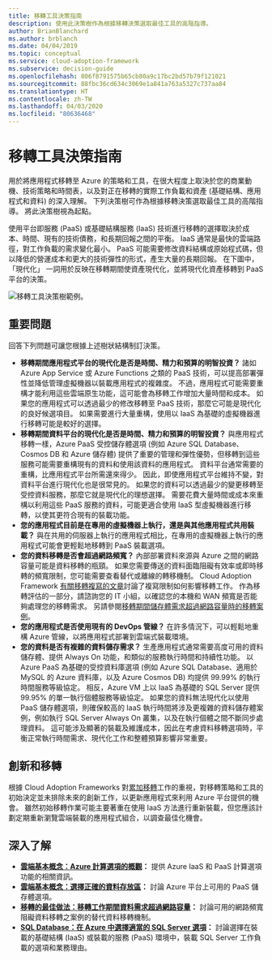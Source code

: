 ```yaml
---
title: 移轉工具決策指南
description: 使用此決策樹作為根據移轉決策選取最佳工具的高階指導。
author: BrianBlanchard
ms.author: brblanch
ms.date: 04/04/2019
ms.topic: conceptual
ms.service: cloud-adoption-framework
ms.subservice: decision-guide
ms.openlocfilehash: 806f8791575b65cb80a9c17bc2bd57b79f121021
ms.sourcegitcommit: 88fbc36cd634c3069e1a841a763a5327c737aa84
ms.translationtype: HT
ms.contentlocale: zh-TW
ms.lasthandoff: 04/03/2020
ms.locfileid: "80636468"
---
```

# <a name="migration-tools-decision-guide"></a>移轉工具決策指南

用於將應用程式移轉至 Azure 的策略和工具，在很大程度上取決於您的商業動機、技術策略和時間表，以及對正在移轉的實際工作負載和資產 (基礎結構、應用程式和資料) 的深入理解。 下列決策樹可作為根據移轉決策選取最佳工具的高階指導。 將此決策樹視為起點。

使用平台即服務 (PaaS) 或基礎結構服務 (IaaS) 技術進行移轉的選擇取決於成本、時間、現有的技術債務，和長期回報之間的平衡。 IaaS 通常是最快的雲端路徑，對工作負載的需求變化最小。 PaaS 可能需要修改資料結構或原始程式碼，但以降低的營運成本和更大的技術彈性的形式，產生大量的長期回報。 在下圖中，「現代化」  一詞用於反映在移轉期間使資產現代化，並將現代化資產移轉到 PaaS 平台的決策。

![移轉工具決策樹範例。](../../_images/migrate/migration-tools-decision-tree.png)

## <a name="key-questions"></a>重要問題

回答下列問題可讓您根據上述樹狀結構制訂決策。

- **移轉期間應用程式平台的現代化是否是時間、精力和預算的明智投資？** 諸如 Azure App Service 或 Azure Functions 之類的 PaaS 技術，可以提高部署彈性並降低管理虛擬機器以裝載應用程式的複雜度。 不過，應用程式可能需要重構才能利用這些雲端原生功能，這可能會為移轉工作增加大量時間和成本。 如果您的應用程式可以透過最少的修改移轉至 PaaS 技術，那麼它可能是現代化的良好候選項目。 如果需要進行大量重構，使用以 IaaS 為基礎的虛擬機器進行移轉可能是較好的選擇。
- **移轉期間資料平台的現代化是否是時間、精力和預算的明智投資？** 與應用程式移轉一樣，Azure PaaS 受控儲存體選項 (例如 Azure SQL Database、Cosmos DB 和 Azure 儲存體) 提供了重要的管理和彈性優勢，但移轉到這些服務可能需要重構現有的資料和使用該資料的應用程式。 資料平台通常需要的重構，比應用程式平台所需還來得少。 因此，即使應用程式平台維持不變，對資料平台進行現代化也是很常見的。 如果您的資料可以透過最少的變更移轉至受控資料服務，那麼它就是現代化的理想選擇。 需要花費大量時間或成本來重構以利用這些 PaaS 服務的資料，可能更適合使用 IaaS 型虛擬機器進行移轉，以使其更符合現有的裝載功能。
- **您的應用程式目前是在專用的虛擬機器上執行，還是與其他應用程式共用裝載？** 與在共用的伺服器上執行的應用程式相比，在專用的虛擬機器上執行的應用程式可能會更輕鬆地移轉到 PaaS 裝載選項。
- **您的資料移轉是否會超過網路頻寬？** 內部部署資料來源與 Azure 之間的網路容量可能是資料移轉的瓶頸。 如果您需要傳送的資料面臨阻礙有效率或即時移轉的頻寬限制，您可能需要查看替代或離線的轉移機制。 Cloud Adoption Framework [有關移轉複寫的文章](../../migrate/migration-considerations/migrate/replicate.md#replication-risks---physics-of-replication)討論了複寫限制如何影響移轉工作。 作為移轉評估的一部分，請諮詢您的 IT 小組，以確認您的本機和 WAN 頻寬是否能夠處理您的移轉需求。 另請參閱[移轉期間儲存體需求超過網路容量時的移轉案例](../../migrate/azure-best-practices/network-capacity-exceeded.md#suggested-prerequisites)。
- **您的應用程式是否使用現有的 DevOps 管線？** 在許多情況下，可以輕鬆地重構 Azure 管線，以將應用程式部署到雲端式裝載環境。
- **您的資料是否有複雜的資料儲存需求？** 生產應用程式通常需要高度可用的資料儲存體、提供 Always On 功能，和類似的服務執行時間和持續性功能。 以 Azure PaaS 為基礎的受控資料庫選項 (例如 Azure SQL Database、適用於 MySQL 的 Azure 資料庫，以及 Azure Cosmos DB) 均提供 99.99% 的執行時間服務等級協定。 相反，Azure VM 上以 IaaS 為基礎的 SQL Server 提供 99.95% 的單一執行個體服務等級協定。 如果您的資料無法現代化以使用 PaaS 儲存體選項，則確保較高的 IaaS 執行時間將涉及更複雜的資料儲存體案例，例如執行 SQL Server Always On 叢集，以及在執行個體之間不斷同步處理資料。 這可能涉及顯著的裝載及維護成本，因此在考慮資料移轉選項時，平衡正常執行時間需求、現代化工作和整體預算影響非常重要。

## <a name="innovation-and-migration"></a>創新和移轉

根據 Cloud Adoption Frameworks 對[累加移轉](../../migrate/index.md#migration-implementation)工作的重視，對移轉策略和工具的初始決定並未排除未來的創新工作，以更新應用程式來利用 Azure 平台提供的機會。 雖然初始移轉作業可能主要著重在使用 IaaS 方法進行重新裝載，但您應該計劃定期重新瀏覽雲端裝載的應用程式組合，以調查最佳化機會。

## <a name="learn-more"></a>深入了解

- **[雲端基本概念：Azure 計算選項的概觀](https://docs.microsoft.com/azure/architecture/guide/technology-choices/compute-overview)：** 提供 Azure IaaS 和 PaaS 計算選項功能的相關資訊。
- **[雲端基本概念：選擇正確的資料存放區](https://docs.microsoft.com/azure/architecture/guide/technology-choices/data-store-overview)：** 討論 Azure 平台上可用的 PaaS 儲存體選項。
- **[移轉的最佳做法：移轉工作期間資料需求超過網路容量](../../migrate/azure-best-practices/network-capacity-exceeded.md)：** 討論可用的網路頻寬阻礙資料移轉之案例的替代資料移轉機制。
- **[SQL Database：在 Azure 中選擇適當的 SQL Server 選項](https://docs.microsoft.com/azure/sql-database/sql-database-paas-vs-sql-server-iaas#business-motivations-for-choosing-databases-managed-instances-or-sql-virtual-machines)：** 討論選擇在裝載的基礎結構 (IaaS) 或裝載的服務 (PaaS) 環境中，裝載 SQL Server 工作負載的選項和業務理由。
